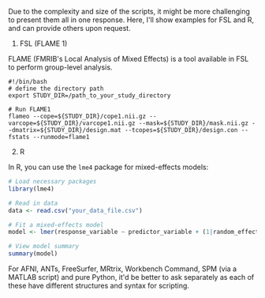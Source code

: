 Due to the complexity and size of the scripts, it might be more challenging to present them all in one response. Here, I'll show examples for FSL and R, and can provide others upon request.

1. FSL (FLAME 1)
   
FLAME (FMRIB's Local Analysis of Mixed Effects) is a tool available in FSL to perform group-level analysis.

```
#!/bin/bash
# define the directory path
export STUDY_DIR=/path_to_your_study_directory

# Run FLAME1
flameo --cope=${STUDY_DIR}/cope1.nii.gz --varcope=${STUDY_DIR}/varcope1.nii.gz --mask=${STUDY_DIR}/mask.nii.gz --dmatrix=${STUDY_DIR}/design.mat --tcopes=${STUDY_DIR}/design.con --fstats --runmode=flame1
```

2. R

In R, you can use the `lme4` package for mixed-effects models:

```R
# Load necessary packages
library(lme4)

# Read in data
data <- read.csv("your_data_file.csv") 

# Fit a mixed-effects model
model <- lmer(response_variable ~ predictor_variable + (1|random_effect), data = data)

# View model summary
summary(model)
```

For AFNI, ANTs, FreeSurfer, MRtrix, Workbench Command, SPM (via a MATLAB script) and pure Python, it'd be better to ask separately as each of these have different structures and syntax for scripting.